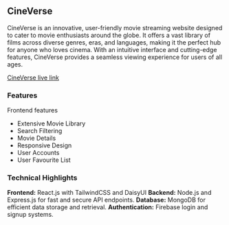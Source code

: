 ## CineVerse

CineVerse is an innovative, user-friendly movie streaming website designed to cater to movie enthusiasts around the globe. It offers a vast library of films across diverse genres, eras, and languages, making it the perfect hub for anyone who loves cinema. With an intuitive interface and cutting-edge features, CineVerse provides a seamless viewing experience for users of all ages.

[CineVerse live link](cineverse-9ca24.web.app)

### Features 
Frontend features
- Extensive Movie Library
- Search Filtering
- Movie Details
- Responsive Design
- User Accounts 
- User Favourite List



### Technical Highlights

**Frontend:** React.js with TailwindCSS and DaisyUI
**Backend:** Node.js and Express.js for fast and secure API endpoints.
**Database:** MongoDB for efficient data storage and retrieval.
**Authentication:** Firebase login and signup systems.
